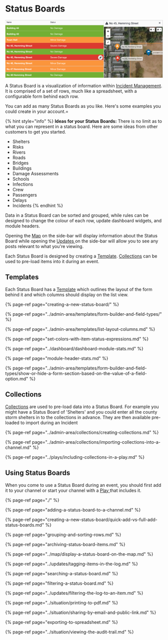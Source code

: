 # Status Boards

![](../../.gitbook/assets/status-boards.png)

A Status Board is a visualization of information within [Incident Management](../getting-started.md). It is comprised of a set of rows, much like a spreadsheet, with a configurable form behind each row.  
  
You can add as many Status Boards as you like. Here's some examples you could create in your account.=

{% hint style="info" %}
**Ideas for your Status Boards:** There is no limit as to what you can represent in a status board. Here are some ideas from other customers to get you started. 

* Shelters
* Risks
* Rivers
* Roads
* Bridges
* Buildings
* Damage Assessments
* Schools
* Infections
* Crew
* Passengers
* Delays
* Incidents 
{% endhint %}

Data in a Status Board can be sorted and grouped, while rules can be designed to change the colour of each row, update dashboard widgets, and module headers.  
  
Opening the [Map](../map/) on the side-bar will display information about the Status Board while opening the [Updates ](../updates/)on the side-bar will allow you to see any posts relevant to what you're viewing.  
  
Each Status Board is designed by creating a [Template](../admin-area/templates/). [Collections](../admin-area/collections/) can be used to pre-load items into it during an event.

## Templates

Each Status Board has a [Template](../admin-area/templates/) which outlines the layout of the form behind it and which columns should display on the list view.

{% page-ref page="creating-a-new-status-board/" %}

{% page-ref page="../admin-area/templates/form-builder-and-field-types/" %}

{% page-ref page="../admin-area/templates/list-layout-columns.md" %}

{% page-ref page="set-colors-with-item-status-expressions.md" %}

{% page-ref page="../dashboard/dashboard-module-stats.md" %}

{% page-ref page="module-header-stats.md" %}

{% page-ref page="../admin-area/templates/form-builder-and-field-types/show-or-hide-a-form-section-based-on-the-value-of-a-field-option.md" %}

## Collections

[Collections](../admin-area/collections/) are used to pre-load data into a Status Board. For example you might have a Status Board of 'Shelters' and you could enter all the county storm shelters in to the collections in advance. They are then available pre-loaded to import during an Incident

{% page-ref page="../admin-area/collections/creating-collections.md" %}

{% page-ref page="../admin-area/collections/importing-collections-into-a-channel.md" %}

{% page-ref page="../plays/including-collections-in-a-play.md" %}

## Using Status Boards

When you come to use a Status Board during an event, you should first add it to your channel or start your channel with a [Play ](../plays/)that includes it.

{% page-ref page="./" %}

{% page-ref page="adding-a-status-board-to-a-channel.md" %}

{% page-ref page="creating-a-new-status-board/quick-add-vs-full-add-status-boards.md" %}

{% page-ref page="grouping-and-sorting-rows.md" %}

{% page-ref page="archiving-status-board-items.md" %}

{% page-ref page="../map/display-a-status-board-on-the-map.md" %}

{% page-ref page="../updates/tagging-items-in-the-log.md" %}

{% page-ref page="searching-a-status-board.md" %}

{% page-ref page="filtering-a-status-board.md" %}

{% page-ref page="../updates/filtering-the-log-to-an-item.md" %}

{% page-ref page="../situation/printing-to-pdf.md" %}

{% page-ref page="../situation/sharing-by-email-and-public-link.md" %}

{% page-ref page="exporting-to-spreadsheet.md" %}

{% page-ref page="../situation/viewing-the-audit-trail.md" %}



